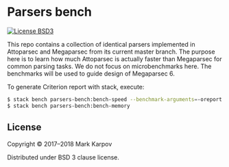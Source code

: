 # Parsers bench

[![License BSD3](https://img.shields.io/badge/license-BSD3-brightgreen.svg)](http://opensource.org/licenses/BSD-3-Clause)

This repo contains a collection of identical parsers implemented in
Attoparsec and Megaparsec from its current master branch. The purpose here
is to learn how much Attoparsec is actually faster than Megaparsec for
common parsing tasks. We do not focus on microbenchmarks here. The
benchmarks will be used to guide design of Megaparsec 6.

To generate Criterion report with stack, execute:

```bash
$ stack bench parsers-bench:bench-speed --benchmark-arguments=-oreport.html
$ stack bench parsers-bench:bench-memory
```

## License

Copyright © 2017–2018 Mark Karpov

Distributed under BSD 3 clause license.
